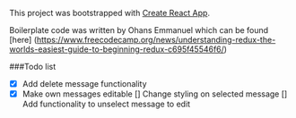This project was bootstrapped with [Create React App](https://github.com/facebook/create-react-app).

Boilerplate code was written by Ohans Emmanuel which can be found [here] (https://www.freecodecamp.org/news/understanding-redux-the-worlds-easiest-guide-to-beginning-redux-c695f45546f6/)

###Todo list

- [x] Add delete message functionality
- [x] Make own messages editable
      [] Change styling on selected message
      [] Add functionality to unselect message to edit
